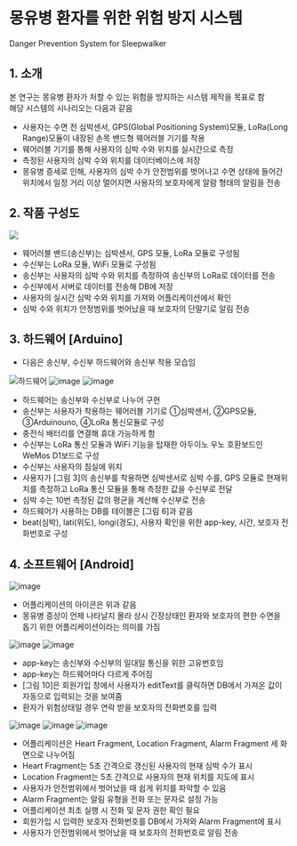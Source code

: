 # 몽유병 환자를 위한 위험 방지 시스템
Danger Prevention System for Sleepwalker



## 1. 소개  
본 연구는 몽유병 환자가 처할 수 있는 위험을 방지하는 시스템 제작을 목표로 함  
해당 시스템의 시나리오는 다음과 같음  
* 사용자는 수면 전 심박센서, GPS(Global Positioning System)모듈, LoRa(Long Range)모듈이 내장된 손목 밴드형 웨어러블 기기를 착용  
* 웨어러블 기기를 통해 사용자의 심박 수와 위치를 실시간으로 측정  
* 측정된 사용자의 심박 수와 위치를 데이터베이스에 저장   
* 몽유병 증세로 인해, 사용자의 심박 수가 안전범위를 벗어나고 수면 상태에 들어간 위치에서 일정 거리 이상 멀어지면 사용자의 보호자에게 알람 형태의 알림을 전송    


  
## 2. 작품 구성도  

<img src="https://user-images.githubusercontent.com/52437364/71821197-d1d7c400-30d4-11ea-8c88-e8bcde1b7013.png"></img>

* 웨어러블 밴드(송신부)는 심박센서, GPS 모듈, LoRa 모듈로 구성됨
* 수신부는 LoRa 모듈, WiFi 모듈로 구성됨
* 송신부는 사용자의 심박 수와 위치를 측정하여 송신부의 LoRa로 데이터를 전송
* 수신부에서 서버로 데이터를 전송해 DB에 저장
* 사용자의 실시간 심박 수와 위치를 가져와 어플리케이션에서 확인
* 심박 수와 위치가 안정범위를 벗어났을 때 보호자의 단말기로 알림 전송  



## 3. 하드웨어 [Arduino]
* 다음은 송신부, 수신부 하드웨어와 송신부 착용 모습임

![하드웨어](https://user-images.githubusercontent.com/52437364/71821984-00ef3500-30d7-11ea-9124-59419d93f902.jpg)
![image](https://user-images.githubusercontent.com/52437364/71822039-2e3be300-30d7-11ea-977f-18135fcbfc03.png)
![image](https://user-images.githubusercontent.com/52437364/71822070-3dbb2c00-30d7-11ea-8c56-401ffb714a56.png)
* 하드웨어는 송신부와 수신부로 나누어 구현
* 송신부는 사용자가 착용하는 웨어러블 기기로 ①심박센서, ②GPS모듈, ③Arduinouno, ④LoRa 통신모듈로 구성
* 충전식 배터리를 연결해 휴대 가능하게 함
* 수신부는 LoRa 통신 모듈과 WiFi 기능을 탑재한 아두이노 우노 호환보드인 WeMos D1보드로 구성
* 수신부는 사용자의 침실에 위치
* 사용자가 [그림 3]의 송신부를 착용하면 심박센서로 심박 수를, GPS 모듈로 현재위치를 측정하고 LoRa 통신 모듈을 통해 측정한 값을 수신부로 전달
* 심박 수는 10번 측정된 값의 평균을 계산해 수신부로 전송
* 하드웨어가 사용하는 DB를 테이블은 [그림 6]과 같음
* beat(심박), lati(위도), longi(경도), 사용자 확인을 위한 app-key, 시간, 보호자 전화번호로 구성



## 4. 소프트웨어 [Android]
![image](https://user-images.githubusercontent.com/52437364/71872858-fb3e3180-3160-11ea-8c28-d5285c3904c4.png)
* 어플리케이션의 아이콘은 위과 같음
* 몽유병 증상이 언제 나타날지 몰라 상시 긴장상태인 환자와 보호자의 편한 수면을 돕기 위한 어플리케이션이라는 의미를 가짐  

![image](https://user-images.githubusercontent.com/52437364/71874915-6fc79f00-3166-11ea-84c0-4c242ec7ec27.png)
![image](https://user-images.githubusercontent.com/52437364/71874921-72c28f80-3166-11ea-90eb-8a3567cce851.png)
* app-key는 송신부와 수신부의 일대일 통신을 위한 고유번호임
* app-key는 하드웨어마다 다르게 주어짐
* [그림 10]은 회원가입 창에서 사용자가 editText를 클릭하면 DB에서 가져온 값이 자동으로 입력되는 것을 보여줌
* 환자가 위험상태일 경우 연락 받을 보호자의 전화번호를 입력

![image](https://user-images.githubusercontent.com/52437364/71981740-573eae00-3266-11ea-996e-7d486777cc23.png)
![image](https://user-images.githubusercontent.com/52437364/71981748-5ad23500-3266-11ea-8dae-1bddc9cfdf10.png)
![image](https://user-images.githubusercontent.com/52437364/71981753-5d348f00-3266-11ea-9aa8-4479e0b3bcc5.png)

* 어플리케이션은 Heart Fragment, Location Fragment, Alarm Fragment 세 화면으로 나누어짐
* Heart Fragment는 5초 간격으로 갱신된 사용자의 현재 심박 수가 표시
* Location Fragment는 5초 간격으로 사용자의 현재 위치를 지도에 표시
* 사용자가 안전범위에서 벗어났을 때 쉽게 위치를 파악할 수 있음
* Alarm Fragment는 알림 유형을 전화 또는 문자로 설정 가능 
* 어플리케이션 최초 실행 시 전화 및 문자 권한 확인 필요
* 회원가입 시 입력한 보호자 전화번호를 DB에서 가져와 Alarm Fragment에 표시
* 사용자가 안전범위에서 벗어났을 때 보호자의 전화번호로 알림 전송  

